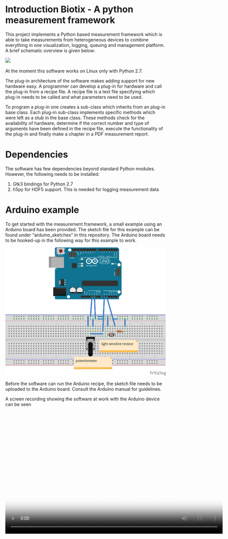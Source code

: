 # Introduction Biotix - A python measurement framework

This project implements a Python based measurement framework which is able to take measurements from heterogeneous devices to combine everything in one visualization, logging, queuing and management platform. A brief schematic overview is given below:

<img src="https://github.com/sohailc/measurix/blob/master/overview.png" height="400" /> 

At the moment this software works on Linux only with Python 2.7. 

The plug-in architecture of the software makes adding support for new hardware easy. A programmer can develop a plug-in for hardware and call the plug-in from a recipe file. A recipe file is a text file specifying which plug-in needs to be called and what parameters need to be used.

To program a plug-in one creates a sub-class which inherits from an plug-in base class. Each plug-in sub-class implements specific methods which were left as a stub in the base class. These methods check for the availability of hardware, determine if the correct number and type of arguments have been defined in the recipe file, execute the functionality of the plug-in and finally make a chapter in a PDF measurement report.

# Dependencies

The software has few dependencies beyond standard Python modules. However, the following needs to be installed:

1. Gtk3 bindings for Python 2.7
2. h5py for HDF5 support. This is needed for logging measurement data

# Arduino example

To get started with the measurement framework, a small example using an Arduino board has been provided. The sketch file for this example can be found under “arduino_sketches” in this repository.  The Arduino board needs to be hooked-up in the following way for this example to work. 

![alt text](https://github.com/sohailc/biotix/blob/master/docs/biotix_example_bb.png)

Before the software can run the Arduino recipe, the sketch file needs to be uploaded to the Arduino board. Consult the Arduino manual for guidelines. 

A screen recording showing the software at work with the Arduino device can be seen 
<script src="http://vjs.zencdn.net/4.0/video.js"></script>
<video id="pelican-installation" class="video-js vjs-default-skin" controls
preload="auto" width="683" height="384" poster="https://github.com/sohailc/biotix/blob/master/docs/biotix_example_bb.png"
data-setup="{}">
<source src="https://github.com/sohailc/biotix/blob/master/recording/recording_v1.0-27032016.mp4" type='video/mp4'>
</video>

